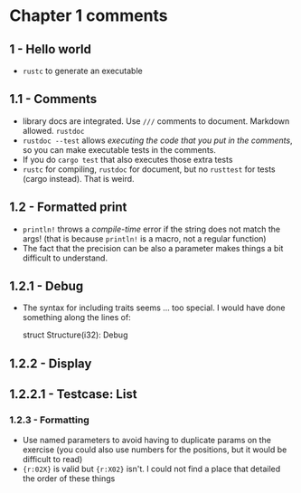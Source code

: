 # Chapter 1 comments

## 1 - Hello world
* `rustc` to generate an executable

## 1.1 - Comments

* library docs are integrated. Use `///` comments to document. Markdown allowed. `rustdoc`
* `rustdoc --test` allows *executing the code that you put in the comments*, so you can make executable tests in the comments.
* If you do `cargo test` that also executes those extra tests
* `rustc` for compiling, `rustdoc` for document, but no `rusttest` for tests (cargo instead). That is weird.

## 1.2 - Formatted print
* `println!` throws a *compile-time* error if the string does not match the args!
  (that is because `println!` is a macro, not a regular function)
* The fact that the precision can be also a parameter makes things a bit difficult to understand.


## 1.2.1 - Debug
* The syntax for including traits seems ... too special. I would have done something along the lines of:

    struct Structure(i32): Debug

## 1.2.2 - Display

## 1.2.2.1 - Testcase: List

### 1.2.3 - Formatting

* Use named parameters to avoid having to duplicate params on the exercise
  (you could also use numbers for the positions, but it would be difficult to read)
* `{r:02X}` is valid but `{r:X02}` isn't. I could not find a place that detailed the order of these things







